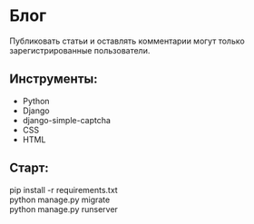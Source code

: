 # Блог
Публиковать статьи и оставлять комментарии могут только зарегистрированные пользователи.

## Инструменты:
* Python
* Django
* django-simple-captcha
* CSS
* HTML

## Старт:

pip install -r requirements.txt <br>
python manage.py migrate <br>
python manage.py runserver
